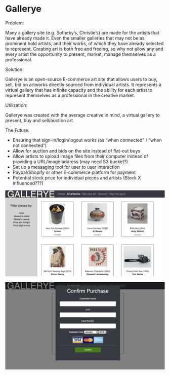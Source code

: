 # Gallerye

Problem:

Many a gallery site (e.g. Sotheby’s, Christie’s) are made for the artists that have already made it. Even the smaller galleries that may not be as prominent hold artists, and their works, of which they have already selected to represent. Creating art is both free and freeing, so why not allow any and every artist the opportunity to present, market, manage themselves as a professional. 

Solution:

Gallerye is an open-source E-commerce art site that allows users to buy, sell, bid on artworks directly sourced from individual artists. It represents a virtual gallery that has infinite capacity and the ability for each artist to represent themselves as a professional in the creative market.

Utilization:

Gallerye was created with the average creative in mind, a virtual gallery to present, buy and sell/auction art.

The Future:

* Ensuring that sign-in/login/logout works (as “when connected” / “when not connected”)
* Allow for auction and bids on the site instead of flat-out buys
* Allow artists to upload image files from their computer instead of providing a URL/image address (may need S3 bucket?)
* Set up a messaging tool for user to user interaction
* Paypal/Shopify or other E-commerce platform for payment
* Potential stock price for individual pieces and artists (Stock X influenced???)

![](screenshots/gallery_01.png)

![](screenshots/gallery_02.png)


